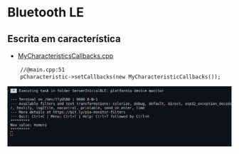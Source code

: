# Bluetooth LE

## Escrita em característica

- [MyCharacteristicsCallbacks.cpp](../code/ServerInicialBLE/src/models/MyCharacteristicCallbacks.cpp)

```arduino
    //@main.cpp:51
    pCharacteristic->setCallbacks(new MyCharacteristicCallbacks());
```

![Alt text](image.png)